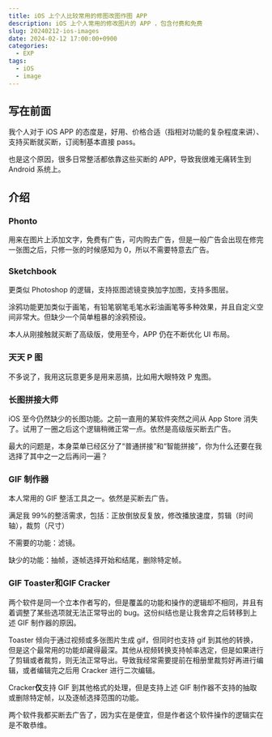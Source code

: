 ```yaml
---
title: iOS 上个人比较常用的修图改图作图 APP
description: iOS 上个人常用的修改图片的 APP ，包含付费和免费
slug: 20240212-ios-images
date: 2024-02-12 17:00:00+0900
categories:
  - EXP
tags:
  - iOS
  - image
---
```


## 写在前面

我个人对于 iOS APP 的态度是，好用、价格合适（指相对功能的复杂程度来讲）、支持买断就买断，订阅制基本直接 pass。

也是这个原因，很多日常整活都依靠这些买断的 APP，导致我很难无痛转生到 Android 系统上。

## 介绍

### **Phonto**

用来在图片上添加文字，免费有广告，可内购去广告，但是一般广告会出现在修完一张图之后，只修一张的时候感知为 0，所以不需要特意去广告。

### **Sketchbook**

更类似 Photoshop 的逻辑，支持抠图滤镜变换加字加图，支持多图层。

涂鸦功能更加类似于画笔，有铅笔钢笔毛笔水彩油画笔等多种效果，并且自定义空间非常大。但缺少一个简单粗暴的涂鸦预设。

本人从刚接触就买断了高级版，使用至今，APP 仍在不断优化 UI 布局。

### **天天 P 图**

不多说了，我用这玩意更多是用来恶搞，比如用大眼特效 P 鬼图。

### **长图拼接大师**

iOS 至今仍然缺少的长图功能。之前一直用的某软件突然之间从 App Store 消失了。试用了一圈之后这个逻辑稍微正常一点。依然是高级版买断去广告。

最大的问题是，本身菜单已经区分了“普通拼接”和“智能拼接”，你为什么还要在我选择了其中之一之后再问一遍？

### **GIF 制作器**

本人常用的 GIF 整活工具之一。依然是买断去广告。

满足我 99%的整活需求，包括：正放倒放反复放，修改播放速度，剪辑（时间轴），裁剪（尺寸）

不需要的功能：滤镜。

缺少的功能：抽帧，逐帧选择开始和结尾，删除特定帧。

### **GIF Toaster**和**GIF Cracker**

两个软件是同一个立本作者写的，但是覆盖的功能和操作的逻辑却不相同，并且有着调整了某些选项就无法正常导出的 bug。这份纠结也是让我舍弃之后转移到上述 GIF 制作器的原因。

Toaster 倾向于通过视频或多张图片生成 gif，但同时也支持 gif 到其他的转换，但是这个最常用的功能却藏得最深。其他从视频转换支持帧率选定，但是如果进行了剪辑或者裁剪，则无法正常导出。导致我经常需要提前在相册里裁剪好再进行编辑，或者编辑完之后用 Cracker 进行二次编辑。

Cracker**仅**支持 GIF 到其他格式的处理，但是支持上述 GIF 制作器不支持的抽取或删除特定帧，以及逐帧选择范围的功能。

两个软件我都买断去广告了，因为实在是便宜，但是作者这个软件操作的逻辑实在是不敢恭维。
